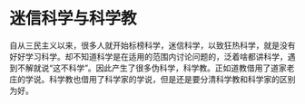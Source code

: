 # 迷信科学与科学教

自从三民主义以来，很多人就开始标榜科学，迷信科学，以致狂热科学，就是没有好好学习科学。却不知道科学是在适用的范围内讨论问题的，泛着啥都讲科学，遇到不解就说“这不科学”。因此产生了很多伪科学，科学教。正如道教借用了道家老庄的学说。科学教也借用了科学家的学说，但是还是要分清科学教和科学家的区别为好。

